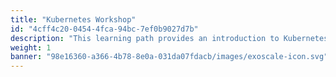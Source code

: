 ```yaml
---
title: "Kubernetes Workshop"
id: "4cff4c20-0454-4fca-94bc-7ef0b9027d7b"
description: "This learning path provides an introduction to Kubernetes, focusing on its architecture, components, and how to manage clusters effectively."
weight: 1
banner: "98e16360-a366-4b78-8e0a-031da07fdacb/images/exoscale-icon.svg"
---
```

